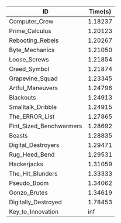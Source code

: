 |ID|Time(s)|
|-|-|
|Computer_Crew|1.18237|
|Prime_Calculus|1.20123|
|Rebooting_Rebels|1.20267|
|Byte_Mechanics|1.21050|
|Loose_Screws|1.21854|
|Creed_Symbol|1.21874|
|Grapevine_Squad|1.23345|
|Artful_Maneuvers|1.24796|
|Blackouts|1.24913|
|Smalltalk_Dribble|1.24915|
|The_ERROR_List|1.27865|
|Pint_Sized_Benchwarmers|1.28692|
|Beasts|1.28835|
|Digital_Destroyers|1.29471|
|Rug_Heed_Bend|1.29531|
|Hackerjacks|1.31059|
|The_Hit_Blunders|1.33333|
|Pseudo_Boom|1.34062|
|Gonzo_Brutes|1.34619|
|Digitally_Destroyed|1.78453|
|Key_to_Innovation|inf|

